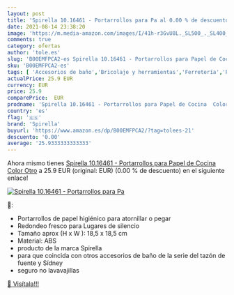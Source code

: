 ```yaml
---
layout: post
title: 'Spirella 10.16461 - Portarrollos para Pa al 0.00 % de descuento'
date: 2021-08-14 23:38:20
image: 'https://m.media-amazon.com/images/I/41h-r3GvU8L._SL500_._SL400_.jpg'
comments: true
category: ofertas
author: 'tole.es'
slug: 'B00EMFPCA2-es Spirella 10.16461 - Portarrollos para Papel de Cocina...'
sku: 'B00EMFPCA2-es'
tags: [ 'Accesorios de baño','Bricolaje y herramientas','Ferretería','Portarrollos para papel higiénico','cocina','de','papel','spirella', ]
actualPrice: 25.9 EUR
currency: EUR
price: 25.9
comparePrice:  EUR
prodname: 'Spirella 10.16461 - Portarrollos para Papel de Cocina  Color Otro'
country: 'es'
flag: '🇪🇸'
brand: 'Spirella'
buyurl: 'https://www.amazon.es/dp/B00EMFPCA2/?tag=tolees-21'
descuento: '0.00'
average: '25.9333333333333'
---
```


Ahora mismo tienes [Spirella 10.16461 - Portarrollos para Papel de Cocina  Color Otro](https://www.amazon.es/dp/B00EMFPCA2/?tag=tolees-21) a 25.9 EUR (original:  EUR) (0.00 %  de descuento) en el siguiente enlace!

[![Spirella 10.16461 - Portarrollos para Pa](https://m.media-amazon.com/images/I/41h-r3GvU8L._SL500_._SL400_.jpg)](https://www.amazon.es/dp/B00EMFPCA2/?tag=tolees-21)

🔎:

- Portarrollos de papel higiénico para atornillar o pegar
- Redondeo fresco para Lugares de silencio
- Tamaño aprox (H x W ): 18,5 x 18,5 cm
- Material: ABS
- producto de la marca Spirella
- para que coincida con otros accesorios de baño de la serie del tazón de fuente y Sídney
- seguro no lavavajillas

[🛒 Visítala!!!](https://www.amazon.es/dp/B00EMFPCA2/?tag=tolees-21)
